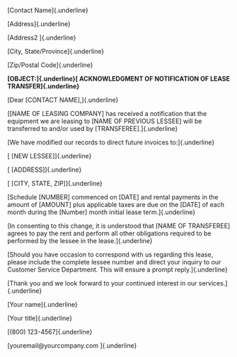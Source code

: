 [Contact Name]{.underline}

[Address]{.underline}

[Address2 ]{.underline}

[City, State/Province]{.underline}

[Zip/Postal Code]{.underline}

**[OBJECT:]{.underline}[ ACKNOWLEDGMENT OF NOTIFICATION OF LEASE
TRANSFER]{.underline}**

[Dear \[CONTACT NAME\],]{.underline}

[\[NAME OF LEASING COMPANY\] has received a notification that the
equipment we are leasing to \[NAME OF PREVIOUS LESSEE\] will be
transferred to and/or used by \[TRANSFEREE\].]{.underline}

[We have modified our records to direct future invoices to:]{.underline}

[ \[NEW LESSEE\]]{.underline}

[ \[ADDRESS\]]{.underline}

[ \[CITY, STATE, ZIP\]]{.underline}

[Schedule \[NUMBER\] commenced on \[DATE\] and rental payments in the
amount of \[AMOUNT\] plus applicable taxes are due on the \[DATE\] of
each month during the \[Number\] month initial lease term.]{.underline}

[In consenting to this change, it is understood that \[NAME OF
TRANSFEREE\] agrees to pay the rent and perform all other obligations
required to be performed by the lessee in the lease.]{.underline}

[Should you have occasion to correspond with us regarding this lease,
please include the complete lessee number and direct your inquiry to our
Customer Service Department. This will ensure a prompt
reply.]{.underline}

[Thank you and we look forward to your continued interest in our
services.]{.underline}

[Your name]{.underline}

[Your title]{.underline}

[(800) 123-4567]{.underline}

[youremail\@yourcompany.com ]{.underline}
